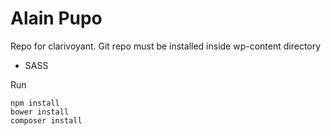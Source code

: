 # Alain Pupo 

Repo for clarivoyant.  Git repo must be installed inside wp-content directory

- SASS



Run

```
npm install
bower install
composer install